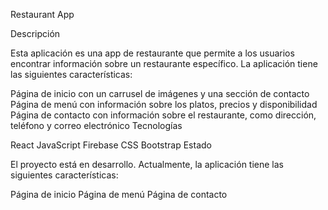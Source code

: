 Restaurant App

Descripción

Esta aplicación es una app de restaurante que permite a los usuarios encontrar información sobre un restaurante específico. La aplicación tiene las siguientes características:

Página de inicio con un carrusel de imágenes y una sección de contacto
Página de menú con información sobre los platos, precios y disponibilidad
Página de contacto con información sobre el restaurante, como dirección, teléfono y correo electrónico
Tecnologías

React
JavaScript
Firebase
CSS
Bootstrap
Estado

El proyecto está en desarrollo. Actualmente, la aplicación tiene las siguientes características:

Página de inicio
Página de menú
Página de contacto
